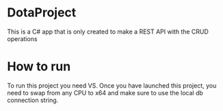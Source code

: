 # DotaProject
This is a C# app that is only created to make a REST API with the CRUD operations

How to run 
===========

To run this project you need VS. Once you have launched this project, you need to swap from any CPU to x64 and make sure to use the local db connection string. 
